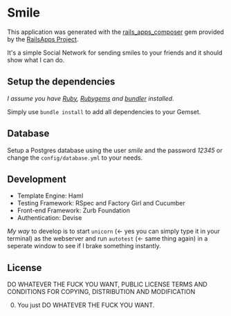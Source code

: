 # Smile

This application was generated with the [rails_apps_composer](https://github.com/RailsApps/rails_apps_composer) gem provided by the [RailsApps Project](http://railsapps.github.com).

It's a simple Social Network for sending smiles to your friends and it should show what I can do.

## Setup the dependencies

*I assume you have [Ruby](http://www.ruby-lang.org/en/downloads), [Rubygems](http://rubygems.org/pages/download) and [bundler](http://gembundler.com) installed.*

Simply use ```bundle install``` to add all dependencies to your Gemset.

## Database

Setup a Postgres database using the user *smile* and the password *12345* or change the ```config/database.yml``` to your needs.

## Development

* Template Engine: Haml
* Testing Framework: RSpec and Factory Girl and Cucumber
* Front-end Framework: Zurb Foundation
* Authentication: Devise

*My way* to develop is to start ```unicorn``` (<- yes you can simply type it in your terminal) as the webserver and run ```autotest``` (<- same thing again) in a seperate window to see if I brake something instantly.

## License

DO WHATEVER THE FUCK YOU WANT, PUBLIC LICENSE
TERMS AND CONDITIONS FOR COPYING, DISTRIBUTION AND MODIFICATION

0. You just DO WHATEVER THE FUCK YOU WANT.